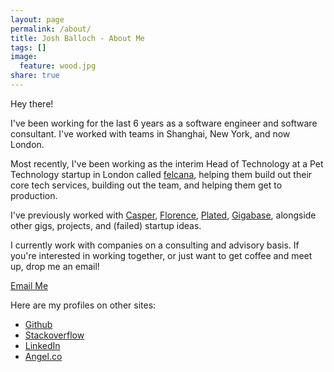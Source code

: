 ```yaml
---
layout: page
permalink: /about/
title: Josh Balloch - About Me
tags: []
image:
  feature: wood.jpg
share: true
---
```


Hey there!

I've been working for the last 6 years as a software engineer and software consultant. I've worked with teams in Shanghai, New York, and now London.

Most recently, I've been working as the interim Head of Technology at a Pet Technology startup in London called [felcana](felcana.com), helping them build out their core tech services, building out the team, and helping them get to production.

I've previously worked with [Casper](casper.com), [Florence](florence.co.uk), [Plated](plated.com), [Gigabase](gigabase.org), alongside other gigs, projects, and (failed) startup ideas.

I currently work with companies on a consulting and advisory basis. If you're interested in working together, or just want to get coffee and meet up, drop me an email!

<a href="mailto:joshuaballoch@gmail.com" class="btn btn-info"><i class="icon-envelope"></i> Email Me</a>

Here are my profiles on other sites:

* [Github](http://www.github.com/joshuaballoch)
* [Stackoverflow](http://stackoverflow.com/users/722890/jay)
* [LinkedIn](http://linkedin.com/in/joshuaballoch)
* [Angel.co](https://angel.co/joshua-balloch)

